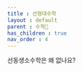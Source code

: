 ```yaml
---
title : 선형대수학
layout : default
parent : 수학📏
has_children : true
nav_order : 4
---
```

선동생소수학은 왜 없나요?
